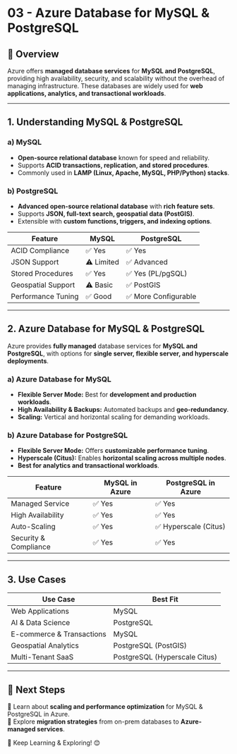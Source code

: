 # **03 - Azure Database for MySQL & PostgreSQL**

## **📘 Overview**
Azure offers **managed database services** for **MySQL and PostgreSQL**, providing high availability, security, and scalability without the overhead of managing infrastructure. These databases are widely used for **web applications, analytics, and transactional workloads**.

---

## **1. Understanding MySQL & PostgreSQL**

### **a) MySQL**
- **Open-source relational database** known for speed and reliability.
- Supports **ACID transactions, replication, and stored procedures**.
- Commonly used in **LAMP (Linux, Apache, MySQL, PHP/Python) stacks**.

### **b) PostgreSQL**
- **Advanced open-source relational database** with **rich feature sets**.
- Supports **JSON, full-text search, geospatial data (PostGIS)**.
- Extensible with **custom functions, triggers, and indexing options**.

| Feature  | MySQL | PostgreSQL |
|----------|-------|------------|
| ACID Compliance | ✅ Yes | ✅ Yes |
| JSON Support | ⚠️ Limited | ✅ Advanced |
| Stored Procedures | ✅ Yes | ✅ Yes (PL/pgSQL) |
| Geospatial Support | ⚠️ Basic | ✅ PostGIS |
| Performance Tuning | ✅ Good | ✅ More Configurable |

---

## **2. Azure Database for MySQL & PostgreSQL**
Azure provides **fully managed** database services for **MySQL and PostgreSQL**, with options for **single server, flexible server, and hyperscale deployments**.

### **a) Azure Database for MySQL**
- **Flexible Server Mode:** Best for **development and production workloads**.
- **High Availability & Backups:** Automated backups and **geo-redundancy**.
- **Scaling:** Vertical and horizontal scaling for demanding workloads.

### **b) Azure Database for PostgreSQL**
- **Flexible Server Mode:** Offers **customizable performance tuning**.
- **Hyperscale (Citus):** Enables **horizontal scaling across multiple nodes**.
- **Best for analytics and transactional workloads**.

| Feature | MySQL in Azure | PostgreSQL in Azure |
|---------|---------------|--------------------|
| Managed Service | ✅ Yes | ✅ Yes |
| High Availability | ✅ Yes | ✅ Yes |
| Auto-Scaling | ✅ Yes | ✅ Hyperscale (Citus) |
| Security & Compliance | ✅ Yes | ✅ Yes |

---

## **3. Use Cases**

| Use Case | Best Fit |
|----------|---------|
| Web Applications | MySQL |
| AI & Data Science | PostgreSQL |
| E-commerce & Transactions | MySQL |
| Geospatial Analytics | PostgreSQL (PostGIS) |
| Multi-Tenant SaaS | PostgreSQL (Hyperscale Citus) |

---

## **🔗 Next Steps**
📌 Learn about **scaling and performance optimization** for MySQL & PostgreSQL in Azure.  
📌 Explore **migration strategies** from on-prem databases to **Azure-managed services**.  

🚀 Keep Learning & Exploring! 😊
